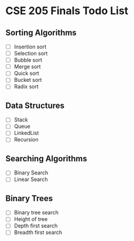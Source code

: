 # CSE 205 Finals Todo List
## Sorting Algorithms
- [ ] Insertion sort
- [ ] Selection sort
- [ ] Bubble sort
- [ ] Merge sort
- [ ] Quick sort
- [ ] Bucket sort
- [ ] Radix sort
## Data Structures
- [ ] Stack
- [ ] Queue
- [ ] LinkedList
- [ ] Recursion
## Searching Algorithms
- [ ] Binary Search
- [ ] Linear Search
## Binary Trees
- [ ] Binary tree search
- [ ] Height of tree
- [ ] Depth first search
- [ ] Breadth first search 